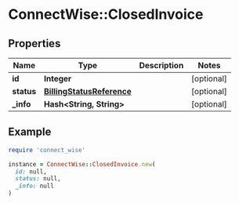 # ConnectWise::ClosedInvoice

## Properties

| Name | Type | Description | Notes |
| ---- | ---- | ----------- | ----- |
| **id** | **Integer** |  | [optional] |
| **status** | [**BillingStatusReference**](BillingStatusReference.md) |  | [optional] |
| **_info** | **Hash&lt;String, String&gt;** |  | [optional] |

## Example

```ruby
require 'connect_wise'

instance = ConnectWise::ClosedInvoice.new(
  id: null,
  status: null,
  _info: null
)
```

